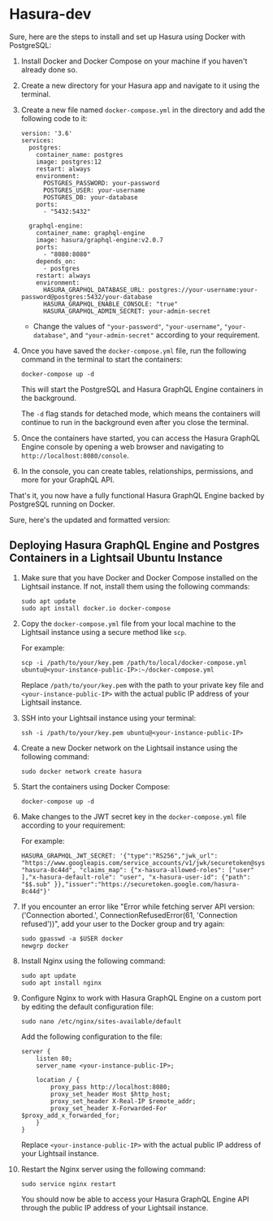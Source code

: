 # Hasura-dev

Sure, here are the steps to install and set up Hasura using Docker with PostgreSQL:

1. Install Docker and Docker Compose on your machine if you haven't already done so.
   
2. Create a new directory for your Hasura app and navigate to it using the terminal.
   
3. Create a new file named `docker-compose.yml` in the directory and add the following code to it:

    ```
    version: '3.6'
    services:
      postgres:
        container_name: postgres
        image: postgres:12
        restart: always
        environment:
          POSTGRES_PASSWORD: your-password
          POSTGRES_USER: your-username
          POSTGRES_DB: your-database
        ports:
          - "5432:5432"
    
      graphql-engine:
        container_name: graphql-engine
        image: hasura/graphql-engine:v2.0.7
        ports:
          - "8080:8080"
        depends_on:
          - postgres
        restart: always
        environment:
          HASURA_GRAPHQL_DATABASE_URL: postgres://your-username:your-password@postgres:5432/your-database
          HASURA_GRAPHQL_ENABLE_CONSOLE: "true"
          HASURA_GRAPHQL_ADMIN_SECRET: your-admin-secret
    ```
      - Change the values of `"your-password"`, `"your-username"`, `"your-database"`, and `"your-admin-secret"` according to your requirement.
   
4. Once you have saved the `docker-compose.yml` file, run the following command in the terminal to start the containers:
   
    ```
    docker-compose up -d
    ```
   
   This will start the PostgreSQL and Hasura GraphQL Engine containers in the background. 
   
   The `-d` flag stands for detached mode, which means the containers will continue to run in the background even after you close the terminal.
   
5. Once the containers have started, you can access the Hasura GraphQL Engine console by opening a web browser and navigating to `http://localhost:8080/console`.
   
6. In the console, you can create tables, relationships, permissions, and more for your GraphQL API. 

That's it, you now have a fully functional Hasura GraphQL Engine backed by PostgreSQL running on Docker.

Sure, here's the updated and formatted version:




## Deploying Hasura GraphQL Engine and Postgres Containers in a Lightsail Ubuntu Instance

1. Make sure that you have Docker and Docker Compose installed on the Lightsail instance. If not, install them using the following commands:
   
   ```
   sudo apt update
   sudo apt install docker.io docker-compose
   ```

2. Copy the `docker-compose.yml` file from your local machine to the Lightsail instance using a secure method like `scp`.
   
   For example:
   
   ```
   scp -i /path/to/your/key.pem /path/to/local/docker-compose.yml ubuntu@<your-instance-public-IP>:~/docker-compose.yml 
   ```
   
   Replace `/path/to/your/key.pem` with the path to your private key file and `<your-instance-public-IP>` with the actual public IP address of your Lightsail instance.

3. SSH into your Lightsail instance using your terminal:
   
   ```
   ssh -i /path/to/your/key.pem ubuntu@<your-instance-public-IP>
   ```

4. Create a new Docker network on the Lightsail instance using the following command:
   
   ```
   sudo docker network create hasura
   ```

5. Start the containers using Docker Compose:
   
   ```
   docker-compose up -d
   ```

6. Make changes to the JWT secret key in the `docker-compose.yml` file according to your requirement:
   
   For example:
   
   ```
   HASURA_GRAPHQL_JWT_SECRET: '{"type":"RS256","jwk_url": "https://www.googleapis.com/service_accounts/v1/jwk/securetoken@system.gserviceaccount.com","audience": "hasura-8c44d", "claims_map": {"x-hasura-allowed-roles": ["user" ],"x-hasura-default-role": "user", "x-hasura-user-id": {"path": "$$.sub" }},"issuer":"https://securetoken.google.com/hasura-8c44d"}'
   ```

7. If you encounter an error like "Error while fetching server API version: ('Connection aborted.', ConnectionRefusedError(61, 'Connection refused'))", add your user to the Docker group and try again:
   
   ```
   sudo gpasswd -a $USER docker
   newgrp docker
   ```

8. Install Nginx using the following command:
   
   ```
   sudo apt update
   sudo apt install nginx
   ```

9. Configure Nginx to work with Hasura GraphQL Engine on a custom port by editing the default configuration file:
   
   ```
   sudo nano /etc/nginx/sites-available/default
   ```
   
   Add the following configuration to the file:
   
   ```
   server {
       listen 80;
       server_name <your-instance-public-IP>;

       location / {
           proxy_pass http://localhost:8080;
           proxy_set_header Host $http_host;
           proxy_set_header X-Real-IP $remote_addr;
           proxy_set_header X-Forwarded-For $proxy_add_x_forwarded_for;
       }
   }
   ```
   
   Replace `<your-instance-public-IP>` with the actual public IP address of your Lightsail instance.

10. Restart the Nginx server using the following command:
   
    ```
    sudo service nginx restart
    ```
    
    You should now be able to access your Hasura GraphQL Engine API through the public IP address of your Lightsail instance.
